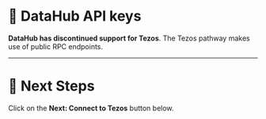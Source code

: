 # 🧩 DataHub API keys

**DataHub has discontinued support for Tezos**. The Tezos pathway makes use of public RPC endpoints.

---

# 👣 Next Steps

Click on the **Next: Connect to Tezos** button below.
